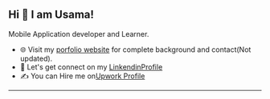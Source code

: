 

## Hi 👋 I am Usama! 
Mobile Application developer and Learner. 

- 🌐 Visit my [porfolio website](https://usamayousaf.github.io/UsamaYousafgithub.io/) for complete background and contact(Not updated).
- 👋 Let's get connect on my [LinkendinProfile](https://www.linkedin.com/in/usamayousaf01/)
- ✍️ You can Hire me on[Upwork Profile](https://www.upwork.com/freelancers/~019348dd62be23ed42)

---
